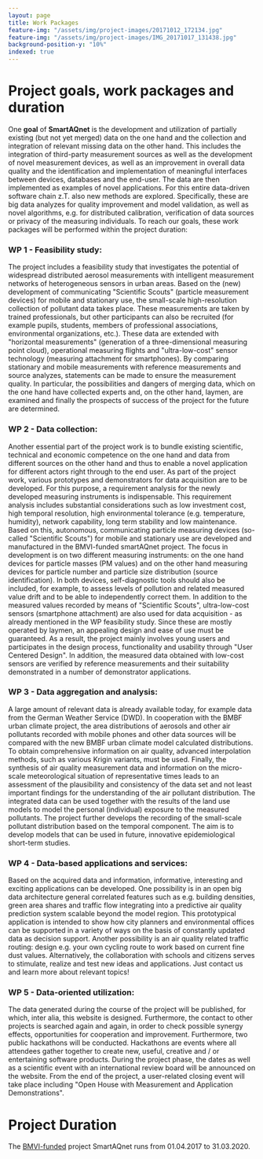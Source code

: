 ```yaml
---
layout: page
title: Work Packages
feature-img: "/assets/img/project-images/20171012_172134.jpg"
feature-img: "/assets/img/project-images/IMG_20171017_131438.jpg"
background-position-y: "10%"
indexed: true
---
```


Project goals, work packages and duration
=========================================

One **goal** of **SmartAQnet** is the development and utilization of partially
existing (but not yet merged) data on the one hand and the collection and
integration of relevant missing data on the other hand. This includes the
integration of third-party measurement sources as well as the development of
novel measurement devices, as well as an improvement in overall data quality and
the identification and implementation of meaningful interfaces between devices,
databases and the end-user. The data are then implemented as examples of novel
applications. For this entire data-driven software chain z.T. also new methods
are explored. Specifically, these are big data analyzes for quality improvement
and model validation, as well as novel algorithms, e.g. for distributed
calibration, verification of data sources or privacy of the measuring
individuals. To reach our goals, these work packages will be performed within
the project duration:

### WP 1 - Feasibility study:
The project includes a feasibility study that investigates the potential of
widespread distributed aerosol measurements with intelligent measurement
networks of heterogeneous sensors in urban areas. Based on the (new) development
of communicating "Scientific Scouts" (particle measurement devices) for mobile
and stationary use, the small-scale high-resolution collection of pollutant data
takes place. These measurements are taken by trained professionals, but other
participants can also be recruited (for example pupils, students, members of
professional associations, environmental organizations, etc.). These data are
extended with "horizontal measurements" (generation of a three-dimensional
measuring point cloud), operational measuring flights and "ultra-low-cost"
sensor technology (measuring attachment for smartphones). By comparing
stationary and mobile measurements with reference measurements and source
analyzes, statements can be made to ensure the measurement quality. In
particular, the possibilities and dangers of merging data, which on the one hand
have collected experts and, on the other hand, laymen, are examined and finally
the prospects of success of the project for the future are determined.

  
### WP 2 - Data collection:
Another essential part of the project work is to bundle existing scientific,
technical and economic competence on the one hand and data from different
sources on the other hand and thus to enable a novel application for different
actors right through to the end user. As part of the project work, various
prototypes and demonstrators for data acquisition are to be developed. For this
purpose, a requirement analysis for the newly developed measuring instruments is
indispensable. This requirement analysis includes substantial considerations
such as low investment cost, high temporal resolution, high environmental
tolerance (e.g. temperature, humidity), network capability, long term stability
and low maintenance. Based on this, autonomous, communicating particle measuring
devices (so-called "Scientific Scouts") for mobile and stationary use are
developed and manufactured in the BMVI-funded smartAQnet project. The focus in
development is on two different measuring instruments: on the one hand devices
for particle masses (PM values) and on the other hand measuring devices for
particle number and particle size distribution (source identification). In both
devices, self-diagnostic tools should also be included, for example, to assess
levels of pollution and related measured value drift and to be able to
independently correct them. In addition to the measured values ​​recorded by
means of "Scientific Scouts", ultra-low-cost sensors (smartphone attachment) are
also used for data acquisition - as already mentioned in the WP feasibility
study. Since these are mostly operated by laymen, an appealing design and ease
of use must be guaranteed. As a result, the project mainly involves young users
and participates in the design process, functionality and usability through
"User Centered Design". In addition, the measured data obtained with low-cost
sensors are verified by reference measurements and their suitability
demonstrated in a number of demonstrator applications.

### WP 3 - Data aggregation and analysis:
A large amount of relevant data is already available today, for example data
from the German Weather Service (DWD). In cooperation with the BMBF urban
climate project, the area distributions of aerosols and other air pollutants
recorded with mobile phones and other data sources will be compared with the new
BMBF urban climate model calculated distributions. To obtain comprehensive
information on air quality, advanced interpolation methods, such as various
Krigin variants, must be used. Finally, the synthesis of air quality measurement
data and information on the micro-scale meteorological situation of
representative times leads to an assessment of the plausibility and consistency
of the data set and not least important findings for the understanding of the
air pollutant distribution. The integrated data can be used together with the
results of the land use models to model the personal (individual) exposure to
the measured pollutants. The project further develops the recording of the
small-scale pollutant distribution based on the temporal component. The aim is
to develop models that can be used in future, innovative epidemiological
short-term studies.

### WP 4 - Data-based applications and services:
Based on the acquired data and information, informative, interesting and
exciting applications can be developed. One possibility is in an open big data
architecture general correlated features such as e.g. building densities, green
area shares and traffic flow integrating into a predictive air quality
prediction system scalable beyond the model region. This prototypical
application is intended to show how city planners and environmental offices can
be supported in a variety of ways on the basis of constantly updated data as
decision support. Another possibility is an air quality related traffic routing:
design e.g. your own cycling route to work based on current fine dust values.
Alternatively, the collaboration with schools and citizens serves to stimulate,
realize and test new ideas and applications. Just contact us and learn more
about relevant topics!

### WP 5 - Data-oriented utilization:
The data generated during the course of the project will be published, for
which, inter alia, this website is designed. Furthermore, the contact to other
projects is searched again and again, in order to check possible synergy
effects, opportunities for cooperation and improvement. Furthermore, two public
hackathons will be conducted. Hackathons are events where all attendees gather
together to create new, useful, creative and / or entertaining software
products. During the project phase, the dates as well as a scientific event with
an international review board will be announced on the website. From the end of
the project, a user-related closing event will take place including "Open House
with Measurement and Application Demonstrations".

Project Duration
================

The [BMVI-funded](/FUNDING-INSTITUTION-AND-IMPRINT/) project SmartAQnet runs from 01.04.2017 to 31.03.2020.